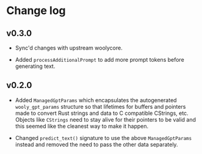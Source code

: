 # Change log

## v0.3.0

* Sync'd changes with upstream woolycore.

* Added `processAdditionalPrompt` to add more prompt tokens before generating text.

## v0.2.0

* Added `ManagedGptParams` which encapsulates the autogenerated `wooly_gpt_params` structure
  so that lifetimes for buffers and pointers made to convert Rust strings and data to C
  compatible CStrings, etc. Objects like `CStrings` need to stay alive for their pointers
  to be valid and this seemed like the cleanest way to make it happen.

* Changed `predict_text()` signature to use the above `ManagedGptParams` instead and removed
  the need to pass the other data separately.
